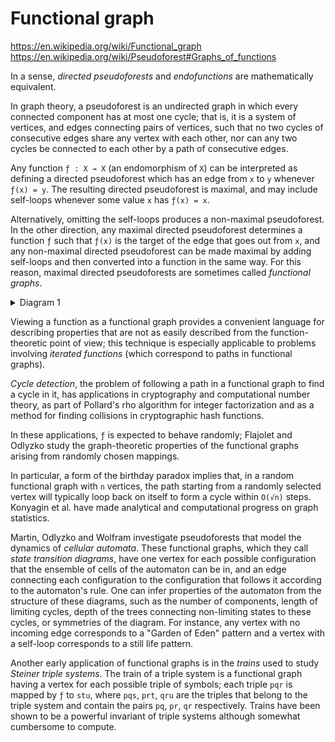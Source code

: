 # Functional graph

https://en.wikipedia.org/wiki/Functional_graph
https://en.wikipedia.org/wiki/Pseudoforest#Graphs_of_functions

In a sense, *directed pseudoforests* and *endofunctions* are mathematically equivalent.

In graph theory, a pseudoforest is an undirected graph in which every connected component has at most one cycle; that is, it is a system of vertices, and edges connecting pairs of vertices, such that no two cycles of consecutive edges share any vertex with each other, nor can any two cycles be connected to each other by a path of consecutive edges.

Any function `ƒ : X → X` (an endomorphism of `X`) can be interpreted as defining a directed pseudoforest which has an edge from `x` to `y` whenever `ƒ(x) = y`. The resulting directed pseudoforest is maximal, and may include self-loops whenever some value `x` has `ƒ(x) = x`.

Alternatively, omitting the self-loops produces a non-maximal pseudoforest. In the other direction, any maximal directed pseudoforest determines a function `ƒ` such that `ƒ(x)` is the target of the edge that goes out from `x`, and any non-maximal directed pseudoforest can be made maximal by adding self-loops and then converted into a function in the same way. For this reason, maximal directed pseudoforests are sometimes called *functional graphs*.


<details><summary>Diagram 1</summary>

x | f(x)
--|------
0 | 6
1 | 6
2 | 0
3 | 1
4 | 4
5 | 3
6 | 3
7 | 4
8 | 0

Diagram 1: A function, `f : X -> X` where `X = {0,1,2,3,4,5,6,7,8}`, and the corresponding functional graph.

</details>




Viewing a function as a functional graph provides a convenient language for describing properties that are not as easily described from the function-theoretic point of view; this technique is especially applicable to problems involving *iterated functions* (which correspond to paths in functional graphs).

*Cycle detection*, the problem of following a path in a functional graph to find a cycle in it, has applications in cryptography and computational number theory, as part of Pollard's rho algorithm for integer factorization and as a method for finding collisions in cryptographic hash functions. 

In these applications, `ƒ` is expected to behave randomly; Flajolet and Odlyzko study the graph-theoretic properties of the functional graphs arising from randomly chosen mappings. 

In particular, a form of the birthday paradox implies that, in a random functional graph with `n` vertices, the path starting from a randomly selected vertex will typically loop back on itself to form a cycle within `O(√n)` steps. Konyagin et al. have made analytical and computational progress on graph statistics.

Martin, Odlyzko and Wolfram investigate pseudoforests that model the dynamics of *cellular automata*. These functional graphs, which they call *state transition diagrams*, have one vertex for each possible configuration that the ensemble of cells of the automaton can be in, and an edge connecting each configuration to the configuration that follows it according to the automaton's rule. One can infer properties of the automaton from the structure of these diagrams, such as the number of components, length of limiting cycles, depth of the trees connecting non-limiting states to these cycles, or symmetries of the diagram. For instance, any vertex with no incoming edge corresponds to a "Garden of Eden" pattern and a vertex with a self-loop corresponds to a still life pattern.

Another early application of functional graphs is in the *trains* used to study *Steiner triple systems*. The train of a triple system is a functional graph having a vertex for each possible triple of symbols; each triple `pqr` is mapped by `ƒ` to `stu`, where `pqs`, `prt`, `qru` are the triples that belong to the triple system and contain the pairs `pq`, `pr`, `qr` respectively. Trains have been shown to be a powerful invariant of triple systems although somewhat cumbersome to compute.
